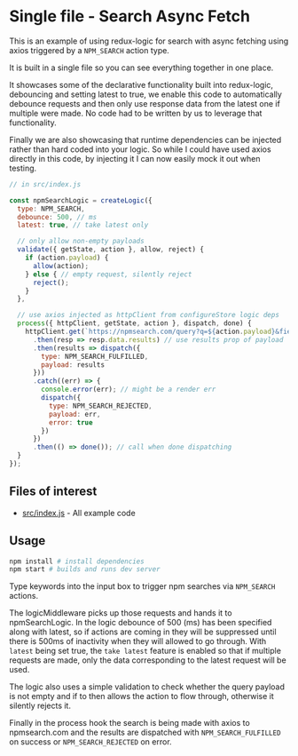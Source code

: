 # Single file - Search Async Fetch

This is an example of using redux-logic for search with async fetching using axios triggered by a `NPM_SEARCH` action type.

It is built in a single file so you can see everything together in one place.

It showcases some of the declarative functionality built into redux-logic, debouncing and setting latest to true, we enable this code to automatically debounce requests and then only use response data from the latest one if multiple were made. No code had to be written by us to leverage that functionality.

Finally we are also showcasing that runtime dependencies can be injected rather than hard coded into your logic. So while I could have used axios directly in this code, by injecting it I can now easily mock it out when testing.


```js
// in src/index.js

const npmSearchLogic = createLogic({
  type: NPM_SEARCH,
  debounce: 500, // ms
  latest: true, // take latest only

  // only allow non-empty payloads
  validate({ getState, action }, allow, reject) {
    if (action.payload) {
      allow(action);
    } else { // empty request, silently reject
      reject();
    }
  },

  // use axios injected as httpClient from configureStore logic deps
  process({ httpClient, getState, action }, dispatch, done) {
    httpClient.get(`https://npmsearch.com/query?q=${action.payload}&fields=name,description`)
      .then(resp => resp.data.results) // use results prop of payload
      .then(results => dispatch({
        type: NPM_SEARCH_FULFILLED,
        payload: results
      }))
      .catch((err) => {
        console.error(err); // might be a render err
        dispatch({
          type: NPM_SEARCH_REJECTED,
          payload: err,
          error: true
        })
      })
      .then(() => done()); // call when done dispatching
  }
});
```

## Files of interest

 - [src/index.js](./src/index.js) - All example code

## Usage

```bash
npm install # install dependencies
npm start # builds and runs dev server
```

Type keywords into the input box to trigger npm searches via `NPM_SEARCH` actions.

The logicMiddleware picks up those requests and hands it to npmSearchLogic. In the logic debounce of 500 (ms) has been specified along with latest, so if actions are coming in they will be suppressed until there is 500ms of inactivity when they will allowed to go through. With `latest` being set true, the `take latest` feature is enabled so that if multiple requests are made, only the data corresponding to the latest request will be used.

The logic also uses a simple validation to check whether the query payload is not empty and if to then allows the action to flow through, otherwise it silently rejects it.

Finally in the process hook the search is being made with axios to npmsearch.com and the results are dispatched with `NPM_SEARCH_FULFILLED` on success or `NPM_SEARCH_REJECTED` on error.
